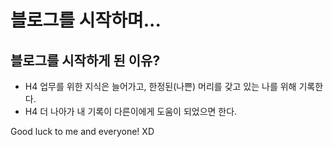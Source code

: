 
블로그를 시작하며...
===

블로그를 시작하게 된 이유?
---

* H4 업무를 위한 지식은 늘어가고, 한정된(나쁜) 머리를 갖고 있는 나를 위해 기록한다.
* H4 더 나아가 내 기록이 다른이에게 도움이 되었으면 한다.

Good luck to me and everyone! XD